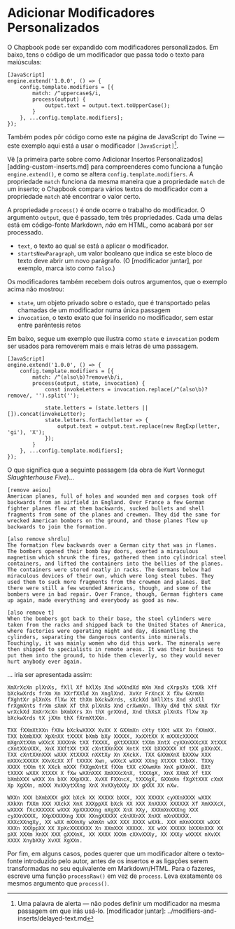 # Adicionar Modificadores Personalizados

O Chapbook pode ser expandido com modificadores personalizados. Em baixo, tens o código de um modificador que passa todo o texto para maiúsculas:


```
[JavaScript]
engine.extend('1.0.0', () => {
	config.template.modifiers = [{
		match: /^uppercase$/i,
		process(output) {
			output.text = output.text.toUpperCase();
		}
	}, ...config.template.modifiers];
});
```

Também podes pôr código como este na página de JavaScript do Twine — este exemplo aqui está a usar o modificador `[JavaScript]`[^1].

Vê [a primeira parte sobre como Adicionar Insertos Personalizados][adding-custom-inserts.md] para compreenderes como funciona a função `engine.extend()`, e como se altera `config.template.modifiers`. A propriedade `match` funciona da mesma maneira que a propriedade `match` de um inserto; o Chapbook compara vários textos do modificador com a propriedade `match` até encontrar o valor certo.

A propriedade `process()` é onde ocorre o trabalho do modificador. O argumento `output`, que é passado, tem três propriedades. Cada uma delas está em código-fonte Markdown, _não_ em HTML, como acabará por ser processado.

-   `text`, o texto ao qual se está a aplicar o modificador.
-	`startsNewParagraph`, um valor booleano que indica se este bloco de texto deve abrir um novo parágrafo. (O [modificador juntar], por exemplo, marca isto como  `falso`.)

Os modificadores também recebem dois outros argumentos, que o exemplo acima não mostrou:

-   `state`, um objeto privado sobre o estado, que é transportado pelas chamadas de um modificador numa única passagem
-   `invocation`, o texto exato que foi inserido no modificador, sem estar entre parêntesis retos

Em baixo, segue um exemplo que ilustra como `state` e `invocation` podem ser usados para removerem mais e mais letras de uma passagem.

```
[JavaScript]
engine.extend('1.0.0', () => {
	config.template.modifiers = [{
		match: /^(also\b)?remove\b/i,
		process(output, state, invocation) {
			const invokeLetters = invocation.replace(/^(also\b)?remove/, '').split('');

			state.letters = (state.letters || []).concat(invokeLetter);
			state.letters.forEach(letter => {
				output.text = output.text.replace(new RegExp(letter, 'gi'), 'X');
			});
		}
	}, ...config.template.modifiers];
});
```

O que significa que a seguinte passagem (da obra de Kurt Vonnegut _Slaughterhouse Five_)...

```
[remove aeiou]
American planes, full of holes and wounded men and corpses took off backwards from an airfield in England. Over France a few German fighter planes flew at them backwards, sucked bullets and shell fragments from some of the planes and crewmen. They did the same for wrecked American bombers on the ground, and those planes flew up backwards to join the formation.

[also remove shrdlu]
The formation flew backwards over a German city that was in flames. The bombers opened their bomb bay doors, exerted a miraculous magnetism which shrunk the fires, gathered them into cylindrical steel containers, and lifted the containers into the bellies of the planes. The containers were stored neatly in racks. The Germans below had miraculous devices of their own, which were long steel tubes. They used them to suck more fragments from the crewmen and planes. But there were still a few wounded Americans, though, and some of the bombers were in bad repair. Over France, though, German fighters came up again, made everything and everybody as good as new.

[also remove t]
When the bombers got back to their base, the steel cylinders were taken from the racks and shipped back to the United States of America, where factories were operating night and day, dismantling the cylinders, separating the dangerous contents into minerals. Touchingly, it was mainly women who did this work. The minerals were then shipped to specialists in remote areas. It was their business to put them into the ground, to hide them cleverly, so they would never hurt anybody ever again.
```

... iria ser apresentada assim:

	XmXrXcXn plXnXs, fXll Xf hXlXs Xnd wXXndXd mXn Xnd cXrpsXs tXXk Xff bXckwXrds frXm Xn XXrfXXld Xn XnglXnd. XvXr FrXncX X fXw GXrmXn fXghtXr plXnXs flXw Xt thXm bXckwXrds, sXckXd bXllXts Xnd shXll frXgmXnts frXm sXmX Xf thX plXnXs Xnd crXwmXn. ThXy dXd thX sXmX fXr wrXckXd XmXrXcXn bXmbXrs Xn thX grXXnd, Xnd thXsX plXnXs flXw Xp bXckwXrds tX jXXn thX fXrmXtXXn.

	TXX fXXmXtXXn fXXw bXckwXXXX XvXX X GXXmXn cXty tXXt wXX Xn fXXmXX. TXX bXmbXXX XpXnXX tXXXX bXmb bXy XXXXX, XxXXtXX X mXXXcXXXXX mXgnXtXXm wXXcX XXXXnk tXX fXXXX, gXtXXXXX tXXm XntX cyXXnXXXcXX XtXXX cXntXXnXXX, XnX XXftXX tXX cXntXXnXXX XntX tXX bXXXXXX Xf tXX pXXnXX. TXX cXntXXnXXX wXXX XtXXXX nXXtXy Xn XXckX. TXX GXXmXnX bXXXw XXX mXXXcXXXXX XXvXcXX Xf tXXXX Xwn, wXXcX wXXX XXng XtXXX tXbXX. TXXy XXXX tXXm tX XXck mXXX fXXgmXntX fXXm tXX cXXwmXn XnX pXXnXX. BXt tXXXX wXXX XtXXX X fXw wXXnXXX XmXXXcXnX, tXXXgX, XnX XXmX Xf tXX bXmbXXX wXXX Xn bXX XXpXXX. XvXX FXXncX, tXXXgX, GXXmXn fXgXtXXX cXmX Xp XgXXn, mXXX XvXXytXXng XnX XvXXybXXy XX gXXX XX nXw.

	WXXn XXX bXmbXXX gXX bXck XX XXXXX bXXX, XXX XXXXX cyXXnXXXX wXXX XXkXn fXXm XXX XXckX XnX XXXppXX bXck XX XXX XnXXXX XXXXXX Xf XmXXXcX, wXXXX fXcXXXXXX wXXX XpXXXXXng nXgXX XnX XXy, XXXmXnXXXng XXX cyXXnXXXX, XXpXXXXXng XXX XXngXXXXX cXnXXnXX XnXX mXnXXXXX. XXXcXXngXy, XX wXX mXXnXy wXmXn wXX XXX XXXX wXXk. XXX mXnXXXXX wXXX XXXn XXXppXX XX XpXcXXXXXXX Xn XXmXXX XXXXX. XX wXX XXXXX bXXXnXXX XX pXX XXXm XnXX XXX gXXXnX, XX XXXX XXXm cXXvXXXy, XX XXXy wXXXX nXvXX XXXX XnybXXy XvXX XgXXn.

Por fim, em alguns casos, podes querer que um modificador altere o texto-fonte introduzido pelo autor, antes de os insertos e as ligações serem transformadas no seu equivalente em Markdown/HTML. Para o fazeres, escreve uma função `processRaw()` em vez de `process`. Leva exatamente os mesmos argumento que `process()`.

[^1]: Uma palavra de alerta — não podes definir um modificador na mesma passagem em que irás usá-lo.
[modificador juntar]: ../modifiers-and-inserts/delayed-text.md
